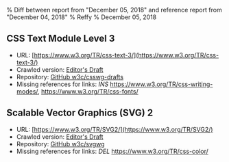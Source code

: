 % Diff between report from "December 05, 2018" and reference report from "December 04, 2018"
% Reffy
% December 05, 2018

## CSS Text Module Level 3

- URL: [https://www.w3.org/TR/css-text-3/](https://www.w3.org/TR/css-text-3/)
- Crawled version: [Editor's Draft](https://drafts.csswg.org/css-text-3/)
- Repository: [GitHub w3c/csswg-drafts](https://github.com/w3c/csswg-drafts)
- Missing references for links: *INS* https://www.w3.org/TR/css-writing-modes/, https://www.w3.org/TR/css-fonts/


## Scalable Vector Graphics (SVG) 2

- URL: [https://www.w3.org/TR/SVG2/](https://www.w3.org/TR/SVG2/)
- Crawled version: [Editor's Draft](https://svgwg.org/svg2-draft/)
- Repository: [GitHub w3c/svgwg](https://github.com/w3c/svgwg)
- Missing references for links: *DEL* https://www.w3.org/TR/css-color/


